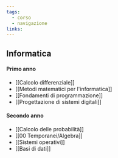 ```yaml
---
tags:
  - corso
  - navigazione
links:
---
```

## Informatica

#### Primo anno
- [[Calcolo differenziale]]
- [[Metodi matematici per l'informatica]]
- [[Fondamenti di programmazione]]
- [[Progettazione di sistemi digitali]]

#### Secondo anno
- [[Calcolo delle probabilità]]
- [[00 Temporanei/Algebra]]
- [[Sistemi operativi]]
- [[Basi di dati]]
